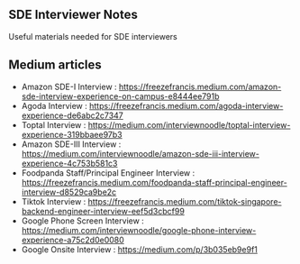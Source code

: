## SDE Interviewer Notes
Useful materials needed for SDE interviewers


## Medium articles
- Amazon SDE-I Interview : https://freezefrancis.medium.com/amazon-sde-interview-experience-on-campus-e8444ee791b
- Agoda Interview : https://freezefrancis.medium.com/agoda-interview-experience-de6abc2c7347
- Toptal Interview : https://medium.com/interviewnoodle/toptal-interview-experience-319bbaee97b3
- Amazon SDE-III Interview : https://medium.com/interviewnoodle/amazon-sde-iii-interview-experience-4c753b581c3
- Foodpanda Staff/Principal Engineer Interview : https://freezefrancis.medium.com/foodpanda-staff-principal-engineer-interview-d8529ca9be2c
- Tiktok Interview : https://freezefrancis.medium.com/tiktok-singapore-backend-engineer-interview-eef5d3cbcf99
- Google Phone Screen Interview : https://medium.com/interviewnoodle/google-phone-interview-experience-a75c2d0e0080
- Google Onsite Interview : https://medium.com/p/3b035eb9e9f1




